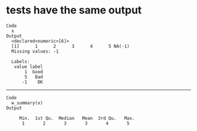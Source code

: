 # tests have the same output

    Code
      x
    Output
      <declared<numeric>[6]>
      [1]      1      2      3      4      5 NA(-1)
      Missing values: -1
      
      Labels:
       value label
           1  Good
           5   Bad
          -1    DK

---

    Code
      w_summary(x)
    Output
      
         Min.  1st Qu.  Median   Mean  3rd Qu.   Max. 
          1       2       3       3       4       5   
      

